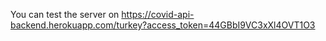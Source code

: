 You can test the server on https://covid-api-backend.herokuapp.com/turkey?access_token=44GBbI9VC3xXl4OVT1O3
